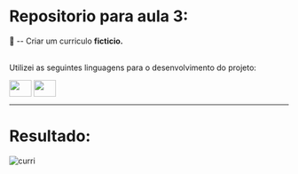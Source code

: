 # Repositorio para aula 3:

📜 -- Criar um curriculo **ficticio.**

<br>Utilizei as seguintes linguagens para o desenvolvimento do projeto: 
<div style="display: inline_block">
 
 <img align="center" height="30" width="40" src="https://cdn.jsdelivr.net/gh/devicons/devicon/icons/html5/html5-original.svg" />
<img align="center" height="30" width="40"  src="https://cdn.jsdelivr.net/gh/devicons/devicon/icons/css3/css3-original.svg" />
  <hr>
  <h1> Resultado:</h1>
 
  
![curri](https://user-images.githubusercontent.com/102313527/166966562-bf13ed47-46b0-4181-bd81-ad814fc2dab6.gif)
